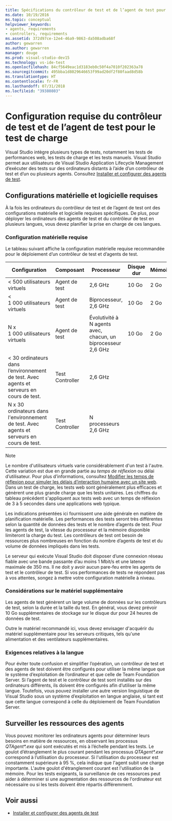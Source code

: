 ```yaml
---
title: Spécifications du contrôleur de test et de l’agent de test pour les tests de charge dans Visual Studio
ms.date: 10/19/2016
ms.topic: conceptual
helpviewer_keywords:
- agents, requirements
- controllers, requirements
ms.assetid: 372d97ce-12e4-46a9-9863-da508adba68f
author: gewarren
ms.author: gewarren
manager: douge
ms.prod: visual-studio-dev15
ms.technology: vs-ide-test
ms.openlocfilehash: 84cf5649eac1d3183eb0c50f4a7010f202363a78
ms.sourcegitcommit: 495bba1d8029646653f99ad20df2f80faad8d58b
ms.translationtype: HT
ms.contentlocale: fr-FR
ms.lasthandoff: 07/31/2018
ms.locfileid: "39380803"
---
```

# <a name="test-controller-and-test-agent-requirements-for-load-testing"></a>Configuration requise du contrôleur de test et de l’agent de test pour le test de charge

Visual Studio intègre plusieurs types de tests, notamment les tests de performances web, les tests de charge et les tests manuels. Visual Studio permet aux utilisateurs de Visual Studio Application Lifecycle Management d’exécuter des tests sur des ordinateurs distants à l’aide d’un contrôleur de test et d’un ou plusieurs agents. Consultez [Installer et configurer des agents de test](../test/lab-management/install-configure-test-agents.md).

## <a name="hardware-and-software-requirements"></a>Configurations matérielle et logicielle requises

À la fois les ordinateurs du contrôleur de test et de l’agent de test ont des configurations matérielle et logicielle requises spécifiques. De plus, pour déployer les ordinateurs des agents de test et du contrôleur de test en plusieurs langues, vous devez planifier la prise en charge de ces langues.

### <a name="hardware-requirements"></a>Configuration matérielle requise

Le tableau suivant affiche la configuration matérielle requise recommandée pour le déploiement d’un contrôleur de test et d’agents de test.

|**Configuration**|**Composant**|**Processeur**|**Disque dur**|**Mémoire**|
|-----------------------|-------------------|-------------|------------|----------------|
|< 500 utilisateurs virtuels|Agent de test|2,6 GHz|10 Go|2 Go|
|< 1 000 utilisateurs virtuels|Agent de test|Biprocesseur, 2,6 GHz|10 Go|2 Go|
|N x 1 000 utilisateurs virtuels|Agent de test|Évolutivité à N agents avec, chacun, un biprocesseur 2,6 GHz|10 Go|2 Go|
|\< 30 ordinateurs dans l’environnement de test. Avec agents et serveurs en cours de test.|Test Controller|2,6 GHz|||
|N x 30 ordinateurs dans l'environnement de test. Avec agents et serveurs en cours de test.|Test Controller|N processeurs 2,6 GHz|||

> [!NOTE]
> Le nombre d'utilisateurs virtuels varie considérablement d'un test à l'autre. Cette variation est due en grande partie au *temps de réflexion* ou délai d’utilisateur. Pour plus d’informations, consultez [Modifier les temps de réflexion pour simuler les délais d’interaction humaine avec un site web](../test/edit-think-times-in-load-test-scenarios.md). Dans un test de charge, les tests web sont généralement plus efficaces et génèrent une plus grande charge que les tests unitaires. Les chiffres du tableau précédent s'appliquent aux tests web avec un temps de réflexion de 3 à 5 secondes dans une applications web typique.

Les indications présentées ici fournissent une aide générale en matière de planification matérielle. Les performances des tests seront très différentes selon la quantité de données des tests et le nombre d’agents de test. Pour les agents de test, la vitesse du processeur et la mémoire disponible limiteront la charge du test. Les contrôleurs de test ont besoin de ressources plus nombreuses en fonction du nombre d’agents de test et du volume de données impliqués dans les tests.

Le serveur qui exécute Visual Studio doit disposer d’une connexion réseau fiable avec une bande passante d’au moins 1 Mbit/s et une latence maximale de 350 ms. Il ne doit y avoir aucun pare-feu entre les agents de test et le contrôleur de test. Si vos performances de tests ne répondent pas à vos attentes, songez à mettre votre configuration matérielle à niveau.

### <a name="additional-hardware-considerations"></a>Considérations sur le matériel supplémentaire

Les agents de test génèrent un large volume de données sur les contrôleurs de test, selon la durée et la taille du test. En général, vous devez prévoir 10 Go supplémentaires de stockage sur le disque dur pour 24 heures de données de test.

Outre le matériel recommandé ici, vous devez envisager d'acquérir du matériel supplémentaire pour les serveurs critiques, tels qu'une alimentation et des ventilateurs supplémentaires.

### <a name="language-requirements"></a>Exigences relatives à la langue

Pour éviter toute confusion et simplifier l’opération, un contrôleur de test et des agents de test doivent être configurés pour utiliser la même langue que le système d’exploitation de l’ordinateur et que celle de Team Foundation Server. Si l’agent de test et le contrôleur de test sont installés sur des ordinateurs différents, ils doivent être configurés afin d’utiliser la même langue. Toutefois, vous pouvez installer une autre version linguistique de Visual Studio sous un système d’exploitation en langue anglaise, si tant est que cette langue correspond à celle du déploiement de Team Foundation Server.

## <a name="monitor-agent-resources"></a>Surveiller les ressources des agents

Vous pouvez monitorer les ordinateurs agents pour déterminer leurs besoins en matière de ressources, en observant les processus *QTAgent\*.exe* qui sont exécutés et mis à l’échelle pendant les tests. Le goulot d’étranglement le plus courant pendant les processus *QTAgent\*.exe* correspond à l’utilisation du processeur. Si l'utilisation du processeur est constamment supérieure à 95 %, cela indique que l'agent subit une charge importante. L'autre goulot d'étranglement courant est l'utilisation de la mémoire. Pour les tests exigeants, la surveillance de ces ressources peut aider à déterminer si une augmentation des ressources de l'ordinateur est nécessaire ou si les tests doivent être répartis différemment.

## <a name="see-also"></a>Voir aussi

- [Installer et configurer des agents de test](../test/lab-management/install-configure-test-agents.md)